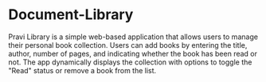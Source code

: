 # Document-Library
Pravi Library is a simple web-based application that allows users to manage their personal book collection. Users can add books by entering the title, author, number of pages, and indicating whether the book has been read or not. The app dynamically displays the collection with options to toggle the "Read" status or remove a book from the list. 
